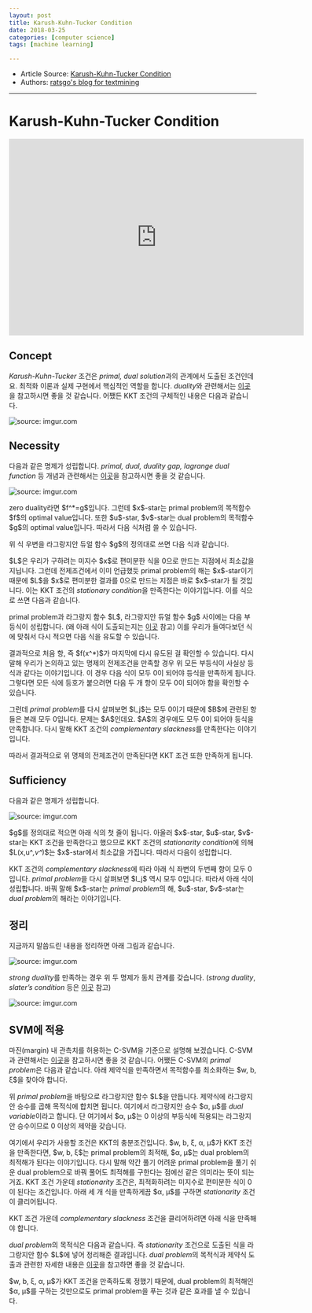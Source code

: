 ```yaml
---
layout: post
title: Karush-Kuhn-Tucker Condition
date: 2018-03-25
categories: [computer science]
tags: [machine learning]

---
```


* Article Source: [Karush-Kuhn-Tucker Condition](https://ratsgo.github.io/convex%20optimization/2018/01/26/KKT/)
* Authors: [ratsgo's blog for textmining](https://ratsgo.github.io)

---

Karush-Kuhn-Tucker Condition 
========


<iframe width="600" height="400" src="https://www.youtube.com/embed/V6sL3uXNZ3g" frameborder="0" allow="autoplay; encrypted-media" allowfullscreen></iframe>

Concept
-------

*Karush-Kuhn-Tucker* 조건은 *primal, dual solution*과의 관계에서 도출된
조건인데요. 최적화 이론과 실제 구현에서 핵심적인 역할을 합니다.
*duality*와 관련해서는
[이곳](https://ratsgo.github.io/convex%20optimization/2018/01/25/duality/)을
참고하시면 좋을 것 같습니다. 어쨌든 KKT 조건의 구체적인 내용은 다음과
같습니다.

![](https://i.imgur.com/Sq8DddQ.png "source: imgur.com")

Necessity
---------

다음과 같은 명제가 성립합니다. *primal, dual, duality gap, lagrange dual
function* 등 개념과 관련해서는
[이곳](https://ratsgo.github.io/convex%20optimization/2018/01/25/duality/)을
참고하시면 좋을 것 같습니다.

![](https://i.imgur.com/9btM4wy.png "source: imgur.com")

zero duality라면 \$f\^\*=g\$입니다. 그런데 \$x\$-star는 primal problem의
목적함수 \$f\$의 optimal value입니다. 또한 \$u\$-star, \$v\$-star는 dual
problem의 목적함수 \$g\$의 optimal value입니다. 따라서 다음 식처럼 쓸 수
있습니다.

위 식 우변을 라그랑지안 듀얼 함수 \$g\$의 정의대로 쓰면 다음 식과
같습니다.

\$L\$은 우리가 구하려는 미지수 \$x\$로 편미분한 식을 0으로 만드는
지점에서 최소값을 지닙니다. 그런데 전제조건에서 이미 언급했듯 primal
problem의 해는 \$x\$-star이기 때문에 \$L\$을 \$x\$로 편미분한 결과를
0으로 만드는 지점은 바로 \$x\$-star가 될 것입니다. 이는 KKT 조건의
*stationary condition*을 만족한다는 이야기입니다. 이를 식으로 쓰면
다음과 같습니다.

primal problem과 라그랑지 함수 \$L\$, 라그랑지안 듀얼 함수 \$g\$
사이에는 다음 부등식이 성립합니다. (왜 아래 식이 도출되는지는
[이곳](https://ratsgo.github.io/convex%20optimization/2018/01/25/duality/)
참고)
이를 우리가 들여다보던 식에 맞춰서 다시 적으면 다음 식을 유도할 수
있습니다.

결과적으로 처음 항, 즉 \$f(x\^\*)\$가 마지막에 다시 유도된 걸 확인할 수
있습니다. 다시 말해 우리가 논의하고 있는 명제의 전제조건을 만족할 경우
위 모든 부등식이 사실상 등식과 같다는 이야기입니다. 이 경우 다음 식이
모두 0이 되어야 등식을 만족하게 됩니다. 그렇다면 모든 식에 등호가
붙으려면 다음 두 개 항이 모두 0이 되어야 함을 확인할 수 있습니다.

그런데 *primal problem*를 다시 살펴보면 \$l\_j\$는 모두 0이기 때문에
\$B\$에 관련된 항들은 본래 모두 0입니다. 문제는 \$A\$인데요. \$A\$의
경우에도 모두 0이 되어야 등식을 만족합니다. 다시 말해 KKT 조건의
*complementary slackness*를 만족한다는 이야기입니다.

따라서 결과적으로 위 명제의 전제조건이 만족된다면 KKT 조건 또한 만족하게
됩니다.

Sufficiency
-----------

다음과 같은 명제가 성립합니다.

![](https://i.imgur.com/oJOBWNS.png "source: imgur.com")

\$g\$를 정의대로 적으면 아래 식의 첫 줄이 됩니다. 아울러 \$x\$-star,
\$u\$-star, \$v\$-star는 KKT 조건을 만족한다고 했으므로 KKT 조건의
*stationarity condition*에 의해 \$L(x,u\^*,v\^*)\$는 \$x\$-star에서
최소값을 가집니다. 따라서 다음이 성립합니다.

KKT 조건의 *complementary slackness*에 따라 아래 식 좌변의 두번째 항이
모두 0입니다. *primal problem*을 다시 살펴보면 \$l\_j\$ 역시 모두
0입니다. 따라서 아래 식이 성립합니다. 바꿔 말해 \$x\$-star는 *primal
problem*의 해, \$u\$-star, \$v\$-star는 *dual problem*의 해라는
이야기입니다.

정리
----

지금까지 말씀드린 내용을 정리하면 아래 그림과 같습니다.

![](https://i.imgur.com/A5HYngz.png "source: imgur.com")

*strong duality*를 만족하는 경우 위 두 명제가 동치 관계를 갖습니다.
(*strong duality*, *slater’s condition* 등은
[이곳](https://ratsgo.github.io/convex%20optimization/2018/01/25/duality/)
참고)

![](https://i.imgur.com/LW5vHOE.png "source: imgur.com")

SVM에 적용
----------

마진(margin) 내 관측치를 허용하는 C-SVM을 기준으로 설명해 보겠습니다.
C-SVM과 관련해서는
[이곳](https://ratsgo.github.io/machine%20learning/2017/05/29/SVM2/)을
참고하시면 좋을 것 같습니다. 어쨌든 C-SVM의 *primal problem*은 다음과
같습니다. 아래 제약식을 만족하면서 목적함수를 최소화하는 \$w, b, ξ\$을
찾아야 합니다.

위 *primal problem*을 바탕으로 라그랑지안 함수 \$L\$을 만듭니다.
제약식에 라그랑지안 승수를 곱해 목적식에 합치면 됩니다. 여기에서
라그랑지안 승수 \$α, μ\$를 *dual variable*이라고 합니다. 단 여기에서
\$α, μ\$는 0 이상의 부등식에 적용되는 라그랑지안 승수이므로 0 이상의
제약을 갖습니다.

여기에서 우리가 사용할 조건은 KKT의 충분조건입니다. \$w, b, ξ, α, μ\$가
KKT 조건을 만족한다면, \$w, b, ξ\$는 primal problem의 최적해, \$α, μ\$는
dual problem의 최적해가 된다는 이야기입니다. 다시 말해 약간 풀기 어려운
primal problem을 풀기 쉬운 dual problem으로 바꿔 풀어도 최적해를
구한다는 점에선 같은 의미라는 뜻이 되는거죠.
KKT 조건 가운데 *stationarity* 조건은, 최적화하려는 미지수로 편미분한
식이 0이 된다는 조건입니다. 아래 세 개 식을 만족하게끔 \$α, μ\$를 구하면
*stationarity* 조건이 클리어됩니다.

KKT 조건 가운데 *complementary slackness* 조건을 클리어하려면 아래 식을
만족해야 합니다.

*dual problem*의 목적식은 다음과 같습니다. 즉 *stationarity* 조건으로
도출된 식을 라그랑지안 함수 \$L\$에 넣어 정리해준 결과입니다. *dual
problem*의 목적식과 제약식 도출과 관련한 자세한 내용은
[이곳](https://ratsgo.github.io/machine%20learning/2017/05/29/SVM2/)을
참고하면 좋을 것 같습니다.

\$w, b, ξ, α, μ\$가 KKT 조건을 만족하도록 정했기 때문에, dual problem의
최적해인 \$α, μ\$를 구하는 것만으로도 primal problem을 푸는 것과 같은
효과를 낼 수 있습니다.
